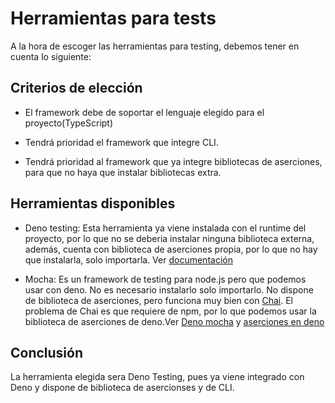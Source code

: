 # Herramientas para tests
A la hora de escoger las herramientas para testing, debemos tener en cuenta lo siguiente:

## Criterios de elección
* El framework debe de soportar el lenguaje elegido para el proyecto(TypeScript)

* Tendrá prioridad el framework que integre CLI. 

* Tendrá prioridad al framework que ya integre bibliotecas de aserciones, para que no haya que instalar bibliotecas extra.

## Herramientas disponibles
* Deno testing: Esta herramienta ya viene instalada con el runtime del proyecto, por lo que no se deberia instalar ninguna biblioteca externa, además, cuenta con biblioteca de aserciones propia, por lo que no hay que instalarla, solo importarla. Ver [documentación](https://docs.deno.com/runtime/manual/basics/testing/)

* Mocha: Es un framework de testing para node.js pero que podemos usar con deno. No es necesario instalarlo solo importarlo. No dispone de biblioteca de aserciones, pero funciona muy bien con [Chai](https://www.chaijs.com/). El problema de Chai es que requiere de npm, por lo que podemos usar la biblioteca de aserciones de deno.Ver [Deno mocha](https://deno.land/x/deno_mocha@0.3.1) y [aserciones en deno](https://docs.deno.com/runtime/manual/basics/testing/assertions)

## Conclusión
La herramienta elegida sera Deno Testing, pues ya viene integrado con Deno y dispone de biblioteca de asercionses y de CLI. 